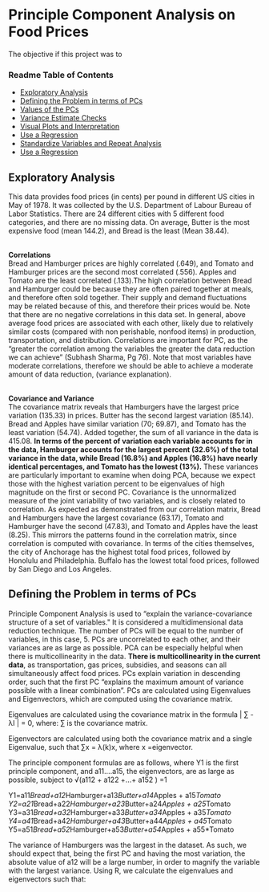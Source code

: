 # Principle Component Analysis on Food Prices

The objective if this project was to

### Readme Table of Contents
* [Exploratory Analysis](...)
* [Defining the Problem in terms of PCs](.)
* [Values of the PCs](.)
* [Variance Estimate Checks](.)
* [Visual Plots and Interpretation](.)
* [Use a Regression](.)
* [Standardize Variables and Repeat Analysis](.)
* [Use a Regression](.)

## Exploratory Analysis
This data provides food prices (in cents) per pound in different US cities in May of 1978. It was collected by the U.S. Department of Labour Bureau of Labor Statistics. There are 24 different cities with 5 different food categories, and there are no missing data. On average, Butter is the most expensive food (mean 144.2), and Bread is the least (Mean 38.44). 

<b><br> Correlations <br></b>
Bread and Hamburger prices are highly correlated (.649), and Tomato and Hamburger prices are the second most correlated (.556). Apples and Tomato are the least correlated (.133).The high correlation between Bread and Hamburger could be because they are often paired together at meals, and therefore often sold together. Their supply and demand fluctuations may be related because of this, and therefore their prices would be. Note that there are no negative correlations in this data set. In general, above average food prices are associated with each other, likely due to relatively similar costs (compared with non perishable, nonfood items) in production, transportation, and distribution. Correlations are important for PC, as the “greater the correlation among the variables the greater the data reduction we can achieve” (Subhash Sharma, Pg 76). Note that most variables have moderate correlations, therefore we should be able to achieve a moderate amount of data reduction, (variance explanation). 

<b><br> Covariance and Variance <br></b>
The covariance matrix reveals that Hamburgers have the largest price variation (135.33) in prices. Butter has the second largest variation (85.14). Bread and Apples have similar variation (70; 69.87), and Tomato has the least variation (54.74). Added together, the sum of all variance in the data is 415.08. <b> In  terms of the percent of variation each variable accounts for in the data, Hamburger accounts for the largest percent (32.6%) of the total variance in the data, while Bread (16.8%) and Apples (16.8%) have nearly identical percentages, and Tomato has the lowest (13%).</b> These variances are particularly important to examine when doing PCA, because we expect those with the highest variation percent to be eigenvalues of high magnitude on the first or second PC. Covariance is the unnormalized measure of the joint variability of two variables, and is closely related to correlation. As expected as demonstrated from our correlation matrix, Bread and Hamburgers have the largest covariance (63.17), Tomato and Hamburger have the second (47.83), and Tomato and Apples have the least (8.25). This mirrors the patterns found in the correlation matrix, since correlation is computed with covariance. In terms of the cities themselves, the city of Anchorage has the highest total food prices, followed by Honolulu and Philadelphia. Buffalo has the lowest total food prices, followed by San Diego and Los Angeles.

## Defining the Problem in terms of PCs
Principle Component Analysis is used to “explain the variance-covariance structure of a set of variables." It is considered a multidimensional data reduction technique. The number of PCs will be equal to the number of variables, in this case, 5. PCs are uncorrelated to each other, and their variances are as large as possible. PCA can be especially helpful when there is multicollinearity in the data. <b>There is multicollinearity in the current data</b>, as transportation, gas prices, subsidies, and seasons can all simultaneously affect food prices. PCs explain variation in descending order, such that the first PC “explains the maximum amount of variance possible with a linear combination”.  PCs are calculated using Eigenvalues and Eigenvectors, which are computed using the covariance matrix. 

Eigenvalues are calculated using the covariance matrix in the formula | ∑ - λI | = 0, where: ∑ is the covariance matrix. 

Eigenvectors are calculated using both the covariance matrix and a single Eigenvalue, such that ∑x = λ(k)x, where x =eigenvector. 

The principle component formulas are as follows, where Y1 is the first principle component, and a11….a15, the eigenvectors, are as large as possible, subject to √(a112 + a122  +...+ a152 ) =1

Y1=a11*Bread+a12*Hamburger+a13*Butter+a14*Apples + a15*Tomato 
Y2=a21*Bread+a22*Hamburger+a23*Butter+a24*Apples + a25*Tomato
Y3=a31*Bread+a32*Hamburger+a33*Butter+a34*Apples + a35*Tomato
Y4=a41*Bread+a42*Hamburger+a43*Butter+a44*Apples + a45*Tomato
Y5=a51*Bread+a52*Hamburger+a53*Butter+a54*Apples + a55*Tomato


The variance of Hamburgers was the largest in the dataset. As such, we should expect that, being the first PC and having the most variation, the absolute value of a12 will be a large number, in order to magnify the variable with the largest variance. Using R, we calculate the eigenvalues and eigenvectors such that:








